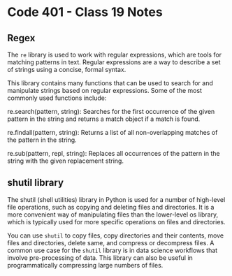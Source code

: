 # Code 401 - Class 19 Notes

## Regex

The `re` library is used to work with regular expressions, which are tools for matching patterns in text. Regular expressions are a way to describe a set of strings using a concise, formal syntax.

This library contains many functions that can be used to search for and manipulate strings based on regular expressions. Some of the most commonly used functions include:

re.search(pattern, string): Searches for the first occurrence of the given pattern in the string and returns a match object if a match is found.

re.findall(pattern, string): Returns a list of all non-overlapping matches of the pattern in the string.

re.sub(pattern, repl, string): Replaces all occurrences of the pattern in the string with the given replacement string.


## shutil library

The shutil (shell utilities) library in Python is used for a number of high-level file operations, such as copying and deleting files and directories. It is a more convenient way of manipulating files than the lower-level os library, which is typically used for more specific operations on files and directories.

You can use `shutil` to copy files, copy directories and their contents, move files and directories, delete same, and compress or decompress files. A common use case for the `shutil` library is in data science workflows that involve pre-processing of data. This library can also be useful in programmatically compressing large numbers of files.
